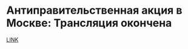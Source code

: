 # Антиправительственная акция в Москве: Трансляция окончена



[LINK](https://varlamov.ru/2299062.html)